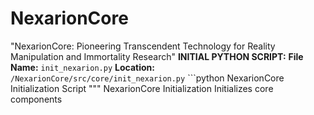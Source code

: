 # NexarionCore
"NexarionCore: Pioneering Transcendent Technology for Reality Manipulation and Immortality Research" **INITIAL PYTHON SCRIPT:** **File Name:** `init_nexarion.py` **Location:** `/NexarionCore/src/core/init_nexarion.py` ```python NexarionCore Initialization Script """ NexarionCore Initialization Initializes core components  
